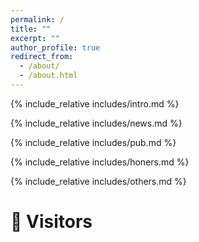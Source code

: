 ```yaml
---
permalink: /
title: ""
excerpt: ""
author_profile: true
redirect_from: 
  - /about/
  - /about.html
---
```


<span class='anchor' id='about-me'></span>
{% include_relative includes/intro.md %}

{% include_relative includes/news.md %}

{% include_relative includes/pub.md %}

{% include_relative includes/honers.md %}

{% include_relative includes/others.md %}

# 👀 Visitors
<div style="float: left;">
<script type='text/javascript' id='clustrmaps' src='//cdn.clustrmaps.com/map_v2.js?cl=ffffff&w=280&t=tt&d=jHHwvpNeh_7brAFqjgZgpAQM64XBZm_LZ-pLBIJqDts'></script>
</div>
